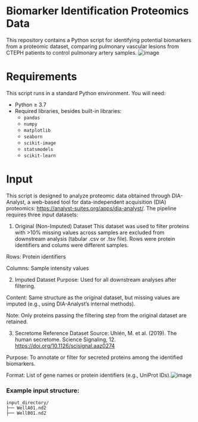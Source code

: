 # Biomarker Identification Proteomics Data
This repository contains a Python script for identifying potential biomarkers from a proteomic dataset, comparing pulmonary vascular lesions from CTEPH patients to control pulmonary artery samples.
![image](https://github.com/user-attachments/assets/575cd342-c12d-44d4-89cf-892a943b705e)


# Requirements
This script runs in a standard Python environment. You will need:
- Python ≥ 3.7
- Required libraries, besides built-in libraries:
  - `pandas`
  - `numpy`
  - `matplotlib`
  - `seaborn`
  - `scikit-image`
  - `statsmodels`
  - `scikit-learn`
 
# Input
This script is designed to analyze proteomic data obtained through DIA-Analyst, a web-based tool for data-independent acquisition (DIA) proteomics: https://analyst-suites.org/apps/dia-analyst/.
The pipeline requires three input datasets:
1. Original (Non-Imputed) Dataset
This dataset was used to filter proteins with >10% missing values across samples are excluded from downstream analysis (tabular .csv or .tsv file). Rows were protein identifiers and colums were different samples. 

Rows: Protein identifiers

Columns: Sample intensity values

2. Imputed Dataset
Purpose: Used for all downstream analyses after filtering.

Content: Same structure as the original dataset, but missing values are imputed (e.g., using DIA-Analyst’s internal methods).

Note: Only proteins passing the filtering step from the original dataset are retained.

3. Secretome Reference Dataset
Source: Uhlén, M. et al. (2019). The human secretome. Science Signaling, 12.
https://doi.org/10.1126/scisignal.aaz0274

Purpose: To annotate or filter for secreted proteins among the identified biomarkers.

Format: List of gene names or protein identifiers (e.g., UniProt IDs).![image](https://github.com/user-attachments/assets/459684d7-63e7-4250-a7d4-bbf9a798d1a5)

### Example input structure:
```
input_directory/
├── WellA01.nd2
├── WellB01.nd2
```

